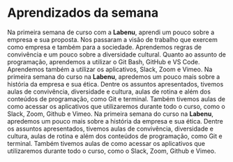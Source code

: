 # Aprendizados da semana

Na primeira semana de curso com a **Labenu**, aprendi um pouco sobre a empresa e sua proposta. Nos passaram a visão de trabalho que exercem como empresa e também para a sociedade. Aprendemos regras de convivência e um pouco sobre a diversidade cultural. Quanto ao assunto de programação, aprendemos a utilizar o Git Bash, GitHub e VS Code. Aprendemos também a utilizar os aplicativos, Slack, Zoom e Vimeo. 
Na primeira semana do curso na **Labenu**, apredemos um pouco mais sobre a história da empresa e sua ética. Dentre os assuntos apresentados, tivemos aulas de convivência, diversidade e cultura, aulas de rotina e além dos conteúdos de programação, como Git e terminal. Também tivemos aulas de como acessar os aplicativos que utilizaremos durante todo o curso, como o Slack, Zoom, Github e Vimeo.
Na primeira semana do curso na **Labenu**, apredemos um pouco mais sobre a história da empresa e sua ética. Dentre os assuntos apresentados, tivemos aulas de convivência, diversidade e cultura, aulas de rotina e além dos conteúdos de programação, como Git e terminal. Também tivemos aulas de como acessar os aplicativos que utilizaremos durante todo o curso, como o Slack, Zoom, Github e Vimeo. 
